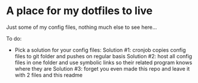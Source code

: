 # A place for my dotfiles to live
Just some of my config files, nothing much else to see here...

To do: 
- Pick a solution for your config files:
	Solution #1: cronjob copies config files to git folder and pushes on regular basis
	Solution #2: host all config files in one folder and use symbolic links so their related program knows where they are
	Solution #3: forget you even made this repo and leave it with 2 files and this readme
